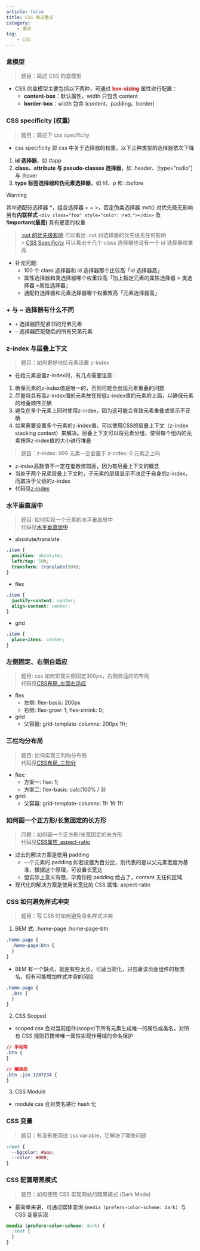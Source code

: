 ```yaml
---
article: false
title: CSS 面试重点
category:
	- 面试
tag:
	- CSS
---
```


### 盒模型

> 题目：简述 CSS 的盒模型

- CSS 的盒模型主要包括以下两种，可通过 **<font color=red>box-sizing</font>** 属性进行配置：
  - **content-box**：默认属性，width 只包含 content
  - **border-box**：width 包含 (content、padding、border)

### CSS specificity (权重)

> 题目：简述下 css specificity

- css specificity 即 css 中关于选择器的权重，以下三种类型的选择器依次下降

1. **id 选择器**，如 #app
2. **class、attribute 与 pseudo-classes 选择器**，如 .header、[type="radio"] 与 :hover
3. **type 标签选择器和伪元素选择器**，如 h1、p 和 ::before

> [!warning]
> 其中通配符选择器 \*，组合选择器 + ~ >，否定伪类选择器 :not() 对优先级无影响<br>
> 另有**内联样式** `<div class="foo" style="color: red;"></div>` 及 **!important(最高)** 具有更高的权重

> [:not 的优先级影响](https://codepen.io/zxwin0125/pen/qBeeORa) 可以看出 :not 对选择器的优先级无任何影响<br> > [CSS Specificity](https://codepen.io/zxwin0125/pen/rNXXOwa) 可以看出十几个 class 选择器也没有一个 id 选择器权重高

- 补充问题:
  - 100 个 class 选择器和 id 选择器那个比较高「id 选择器高」
  - 属性选择器和类选择器哪个权重较高「加上指定元素的属性选择器 > 类选择器 >属性选择器」
  - 通配符选择器和元素选择器哪个权重教高「元素选择器高」

### + 与 ~ 选择器有什么不同

- `+` 选择器匹配紧邻的兄弟元素
- `~` 选择器匹配随后的所有兄弟元素

### z-index 与层叠上下文

> 题目：如何更好地给元素设置 z-index

- 在给元素设置z-index时，有几点需要注意：

1. 确保元素的z-index值是唯一的，否则可能会出现元素重叠的问题
2. 尽量将具有高z-index值的元素放在较低z-index值的元素的上面，以确保元素的堆叠顺序正确
3. 避免在多个元素上同时使用z-index，因为这可能会导致元素重叠或显示不正确
4. 如果需要设置多个元素的z-index值，可以使用CSS的层叠上下文（z-index stacking context）来解决。层叠上下文可以将元素分组，使得每个组内的元素按照z-index值的大小进行堆叠

> 题目：z-index: 999 元素一定会置于 z-index: 0 元素之上吗

- z-index高数值不一定在低数值前面，因为有层叠上下文的概念
- 当处于两个兄弟层叠上下文时，子元素的层级显示不决定于自身的z-index，而取决于父级的z-index
- 代码见[z-index](https://codepen.io/zxwin0125/pen/mdNNejL)

### 水平垂直居中

> 题目: 如何实现一个元素的水平垂直居中<br>
> 代码见[水平垂直居中](https://codepen.io/zxwin0125/pen/zYggrzE)

- absolute/translate

```css
.item {
  position: absolute;
  left/top: 50%;
  transform: translate(50%);
}
```

- flex

```css
.item {
  justify-content: center;
  align-content: center;
}
```

- grid

```css
.item {
  place-items: center;
}
```

### 左侧固定、右侧自适应

> 题目: css 如何实现左侧固定300px，右侧自适应的布局<br>
> 代码见[CSS布局\_左固右适应](https://codepen.io/zxwin0125/pen/mdNNVxY)

- flex
  - 左侧: flex-basis: 200px
  - 右侧: flex-grow: 1; flex-shrink: 0;
- grid
  - 父容器: grid-template-columns: 200px 1fr;

### 三栏均分布局

> 题目: 如何实现三列均分布局<br>
> 代码见[CSS布局\_三均分](https://codepen.io/zxwin0125/pen/rNXXxvG)

- flex:
  - 方案一: flex: 1;
  - 方案二: flex-basis: calc(100% / 3)
- grid:
  - 父容器: grid-template-columns: 1fr 1fr 1fr

### 如何画一个正方形/长宽固定的长方形

> 问题：如何画一个正方形/长宽固定的长方形<br>
> 代码见[CSS属性\_aspect-ratio](https://codepen.io/zxwin0125/pen/rNXXxvG)

- 过去的解决方案是使用 padding
  - 一个元素的 padding 如若设置为百分比，则代表的是以父元素宽度为基准，根据这个原理，可设置长宽比
  - 但实际上意义有限，毕竟你把 padding 给占了，content 无任何区域
- 现代化的解决方案是使用长宽比的 CSS 属性: aspect-ratio

### CSS 如何避免样式冲突

> 题目：写 CSS 时如何避免命名样式冲突

1. BEM 式: .home-page .home-page-btn

```css
.home-page {
  .home-page-btn {
  }
}
```

- BEM 有一个缺点，就是有些太长，可适当简化，只包裹该页面组件的根类名，但有可能增加样式冲突的风险

```css
.home-page {
  .btn {
  }
}
```

2. CSS Scoped

- scoped css 会对当前组件(scope)下所有元素生成唯一的属性或类名，对所有 CSS 规则将携带唯一属性实现作用域的命名保护

```css
// 手动写
.btn {
}

// 编译后
.btn .jsx-1287234 {
}
```

3. CSS Module

- module css 会对类名进行 hash 化

### CSS 变量

> 题目：有没有使用过 css variable，它解决了哪些问题

```css
:root {
  --bgcolor: #aaa;
  --color: #000;
}
```

### CSS 配置暗黑模式

> 题目：如何使用 CSS 实现网站的暗黑模式 (Dark Mode)

- 最简单来讲，可通过媒体查询 `@media (prefers-color-scheme: dark) `与 CSS 变量实现

```css
@media (prefers-color-scheme: dark) {
  :root {
  }
}
```
